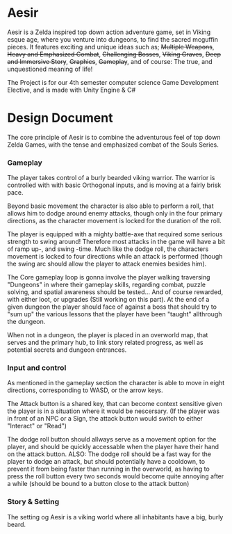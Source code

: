 
# Aesir
Aesir is a Zelda inspired top down action adventure game, set in Viking esque age, where you venture into dungeons, to find the sacred mcguffin pieces.
It features exciting and unique ideas such as; ~~Multiple Weapons~~, ~~Heavy and Emphasized Combat~~, ~~Challenging Bosses~~, ~~Viking Graves~~, ~~Deep and Immersive Story~~, ~~Graphics~~, ~~Gameplay~~, and of course: The true, and unquestioned meaning of life!

The Project is for our 4th semester computer science Game Development Elective, and is made with Unity Engine & C#

# Design Document
The core principle of Aesir is to combine the adventurous feel of top down Zelda Games, with the tense and emphasized combat of the Souls Series.

### Gameplay
The player takes control of a burly bearded viking warrior.
The warrior is controlled with with basic Orthogonal inputs, and is moving at a fairly brisk pace.

Beyond basic movement the character is also able to perform a roll, that allows him to dodge around enemy attacks, though only in the four primary directions, as the character movement is locked for the duration of the roll.

The player is equipped with a mighty battle-axe  that required some serious strength to swing around! Therefore most attacks in the game will have a bit of ramp up-, and swing -time. Much like the dodge roll, the characters movement is locked to four directions while an attack is performed (though the swing arc should allow the player to attack enemies besides him). 

The Core gameplay loop is gonna involve the player walking traversing "Dungeons" in where their gameplay skills, regarding combat, puzzle solving, and spatial awareness should be tested... And of course rewarded, with either loot, or upgrades (Still working on this part). At the end of a given dungeon the player should face of against a boss that should try to "sum up" the various lessons that the player have been "taught" allthrough the dungeon.

When not in a dungeon, the player is placed in an overworld map, that serves and the primary hub, to link story related progress, as well as potential secrets and dungeon entrances.  

### Input and control
As mentioned in the gameplay section the character is able to move in eight directions, corresponding to WASD, or the arrow keys. 

The Attack button is a shared key, that can become context sensitive given the player is in a situation where it would be nescersary. (If the player was in front of an NPC or a Sign, the attack button would switch to either "Interact" or "Read")

The dodge roll button should allways serve as a movement option for the player, and should be quickly accessable when the player have their hand on the attack button. ALSO: The dodge roll should be a fast way for the player to dodge an attack, but should potentially have a cooldown, to prevent it from being faster than running in the overworld, as having to press the roll button every two seconds would become quite annoying after a while (should be bound to a button close to the attack button)
### Story & Setting
The setting og Aesir is a viking world where all inhabitants have a big, burly beard. <more to be determined>